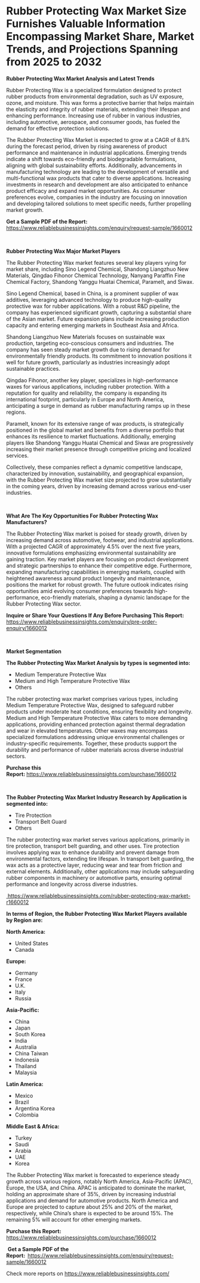 <p><h1>Rubber Protecting Wax Market Size Furnishes Valuable Information Encompassing Market Share, Market Trends, and Projections Spanning from 2025 to 2032</h1></p><p><strong>Rubber Protecting Wax Market Analysis and Latest Trends</strong></p>
<p><p>Rubber Protecting Wax is a specialized formulation designed to protect rubber products from environmental degradation, such as UV exposure, ozone, and moisture. This wax forms a protective barrier that helps maintain the elasticity and integrity of rubber materials, extending their lifespan and enhancing performance. Increasing use of rubber in various industries, including automotive, aerospace, and consumer goods, has fueled the demand for effective protection solutions.</p><p>The Rubber Protecting Wax Market is expected to grow at a CAGR of 8.8% during the forecast period, driven by rising awareness of product performance and maintenance in industrial applications. Emerging trends indicate a shift towards eco-friendly and biodegradable formulations, aligning with global sustainability efforts. Additionally, advancements in manufacturing technology are leading to the development of versatile and multi-functional wax products that cater to diverse applications. Increasing investments in research and development are also anticipated to enhance product efficacy and expand market opportunities. As consumer preferences evolve, companies in the industry are focusing on innovation and developing tailored solutions to meet specific needs, further propelling market growth.</p></p>
<p><strong>Get a Sample PDF of the Report:&nbsp;</strong> <a href="https://www.reliablebusinessinsights.com/enquiry/request-sample/1660012?utm_campaign=2099&utm_medium=2&utm_source=Github&utm_content=ia&utm_term=29032025&utm_id=rubber-protecting-wax">https://www.reliablebusinessinsights.com/enquiry/request-sample/1660012</a></p>
<p>&nbsp;</p>
<p><strong>Rubber Protecting Wax Major Market Players</strong></p>
<p><p>The Rubber Protecting Wax market features several key players vying for market share, including Sino Legend Chemical, Shandong Liangzhuo New Materials, Qingdao Fihonor Chemical Technology, Nanyang Paraffin Fine Chemical Factory, Shandong Yanggu Huatai Chemical, Paramelt, and Siwax. </p><p>Sino Legend Chemical, based in China, is a prominent supplier of wax additives, leveraging advanced technology to produce high-quality protective wax for rubber applications. With a robust R&D pipeline, the company has experienced significant growth, capturing a substantial share of the Asian market. Future expansion plans include increasing production capacity and entering emerging markets in Southeast Asia and Africa.</p><p>Shandong Liangzhuo New Materials focuses on sustainable wax production, targeting eco-conscious consumers and industries. The company has seen steady market growth due to rising demand for environmentally friendly products. Its commitment to innovation positions it well for future growth, particularly as industries increasingly adopt sustainable practices.</p><p>Qingdao Fihonor, another key player, specializes in high-performance waxes for various applications, including rubber protection. With a reputation for quality and reliability, the company is expanding its international footprint, particularly in Europe and North America, anticipating a surge in demand as rubber manufacturing ramps up in these regions.</p><p>Paramelt, known for its extensive range of wax products, is strategically positioned in the global market and benefits from a diverse portfolio that enhances its resilience to market fluctuations. Additionally, emerging players like Shandong Yanggu Huatai Chemical and Siwax are progressively increasing their market presence through competitive pricing and localized services.</p><p>Collectively, these companies reflect a dynamic competitive landscape, characterized by innovation, sustainability, and geographical expansion, with the Rubber Protecting Wax market size projected to grow substantially in the coming years, driven by increasing demand across various end-user industries.</p></p>
<p>&nbsp;</p>
<p><strong>What Are The Key Opportunities For Rubber Protecting Wax Manufacturers?</strong></p>
<p><p>The Rubber Protecting Wax market is poised for steady growth, driven by increasing demand across automotive, footwear, and industrial applications. With a projected CAGR of approximately 4.5% over the next five years, innovative formulations emphasizing environmental sustainability are gaining traction. Key market players are focusing on product development and strategic partnerships to enhance their competitive edge. Furthermore, expanding manufacturing capabilities in emerging markets, coupled with heightened awareness around product longevity and maintenance, positions the market for robust growth. The future outlook indicates rising opportunities amid evolving consumer preferences towards high-performance, eco-friendly materials, shaping a dynamic landscape for the Rubber Protecting Wax sector.</p></p>
<p><strong>Inquire or Share Your Questions If Any Before Purchasing This Report:</strong> <a href="https://www.reliablebusinessinsights.com/enquiry/pre-order-enquiry/1660012?utm_campaign=2099&utm_medium=2&utm_source=Github&utm_content=ia&utm_term=29032025&utm_id=rubber-protecting-wax">https://www.reliablebusinessinsights.com/enquiry/pre-order-enquiry/1660012</a></p>
<p>&nbsp;</p>
<p><strong>Market Segmentation</strong></p>
<p><strong>The Rubber Protecting Wax Market Analysis by types is segmented into:</strong></p>
<p><ul><li>Medium Temperature Protective Wax</li><li>Medium and High Temperature Protective Wax</li><li>Others</li></ul></p>
<p><p>The rubber protecting wax market comprises various types, including Medium Temperature Protective Wax, designed to safeguard rubber products under moderate heat conditions, ensuring flexibility and longevity. Medium and High Temperature Protective Wax caters to more demanding applications, providing enhanced protection against thermal degradation and wear in elevated temperatures. Other waxes may encompass specialized formulations addressing unique environmental challenges or industry-specific requirements. Together, these products support the durability and performance of rubber materials across diverse industrial sectors.</p></p>
<p><strong>Purchase this Report:&nbsp;</strong><a href="https://www.reliablebusinessinsights.com/purchase/1660012?utm_campaign=2099&utm_medium=2&utm_source=Github&utm_content=ia&utm_term=29032025&utm_id=rubber-protecting-wax">https://www.reliablebusinessinsights.com/purchase/1660012</a></p>
<p>&nbsp;</p>
<p><strong>The Rubber Protecting Wax Market Industry Research by Application is segmented into:</strong></p>
<p><ul><li>Tire Protection</li><li>Transport Belt Guard</li><li>Others</li></ul></p>
<p><p>The rubber protecting wax market serves various applications, primarily in tire protection, transport belt guarding, and other uses. Tire protection involves applying wax to enhance durability and prevent damage from environmental factors, extending tire lifespan. In transport belt guarding, the wax acts as a protective layer, reducing wear and tear from friction and external elements. Additionally, other applications may include safeguarding rubber components in machinery or automotive parts, ensuring optimal performance and longevity across diverse industries.</p></p>
<p><a href="https://www.reliablebusinessinsights.com/rubber-protecting-wax-market-r1660012?utm_campaign=2099&utm_medium=2&utm_source=Github&utm_content=ia&utm_term=29032025&utm_id=rubber-protecting-wax">&nbsp;https://www.reliablebusinessinsights.com/rubber-protecting-wax-market-r1660012</a></p>
<p><strong>In terms of Region, the Rubber Protecting Wax Market Players available by Region are:</strong></p>
<p>
    <p> <strong> North America: </strong>
        <ul>
            <li>United States</li>
            <li>Canada</li>
        </ul>
        </p> 
    <p> <strong> Europe: </strong>
        <ul>
            <li>Germany</li>
            <li>France</li>
            <li>U.K.</li>
            <li>Italy</li>
            <li>Russia</li>
        </ul>
        </p> 
    <p> <strong> Asia-Pacific: </strong>
        <ul>
            <li>China</li>
            <li>Japan</li>
            <li>South Korea</li>
            <li>India</li>
            <li>Australia</li>
            <li>China Taiwan</li>
            <li>Indonesia</li>
            <li>Thailand</li>
            <li>Malaysia</li>
        </ul>
        </p> 
    <p> <strong> Latin America: </strong>
        <ul>
            <li>Mexico</li>
            <li>Brazil</li>
            <li>Argentina Korea</li>
            <li>Colombia</li>
        </ul>
        </p> 
    <p> <strong> Middle East & Africa: </strong>
        <ul>
            <li>Turkey</li>
            <li>Saudi</li>
            <li>Arabia</li>
            <li>UAE</li>
            <li>Korea</li>
        </ul>
    </p>
    </p>
<p><p>The Rubber Protecting Wax market is forecasted to experience steady growth across various regions, notably North America, Asia-Pacific (APAC), Europe, the USA, and China. APAC is anticipated to dominate the market, holding an approximate share of 35%, driven by increasing industrial applications and demand for automotive products. North America and Europe are projected to capture about 25% and 20% of the market, respectively, while China’s share is expected to be around 15%. The remaining 5% will account for other emerging markets.</p></p>
<p><strong>Purchase this Report: </strong><a href="https://www.reliablebusinessinsights.com/purchase/1660012?utm_campaign=2099&utm_medium=2&utm_source=Github&utm_content=ia&utm_term=29032025&utm_id=rubber-protecting-wax">https://www.reliablebusinessinsights.com/purchase/1660012</a></p>
<p>&nbsp;<strong>Get a Sample PDF of the Report:&nbsp;&nbsp;</strong><a href="https://www.reliablebusinessinsights.com/enquiry/request-sample/1660012?utm_campaign=2099&utm_medium=2&utm_source=Github&utm_content=ia&utm_term=29032025&utm_id=rubber-protecting-wax">https://www.reliablebusinessinsights.com/enquiry/request-sample/1660012</a></p>
<p><strong></strong></p>
<p>Check more reports on <a href="https://www.reliablebusinessinsights.com/?utm_campaign=2099&utm_medium=2&utm_source=Github&utm_content=ia&utm_term=29032025&utm_id=rubber-protecting-wax">https://www.reliablebusinessinsights.com/</a></p>